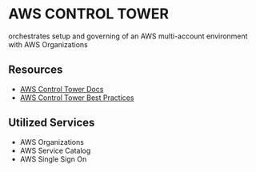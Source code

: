 # AWS CONTROL TOWER
orchestrates setup and governing of an AWS multi-account environment with AWS Organizations

## Resources
- [AWS Control Tower Docs](https://docs.aws.amazon.com/controltower/latest/userguide/what-is-control-tower.html)
- [AWS Control Tower Best Practices](https://docs.aws.amazon.com/controltower/latest/userguide/best-practices.html)

## Utilized Services
- AWS Organizations
- AWS Service Catalog
- AWS Single Sign On